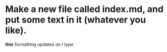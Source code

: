 # Make a new file called index.md, and put some text in it (whatever you like).

**this** formatting updates *as I type*
